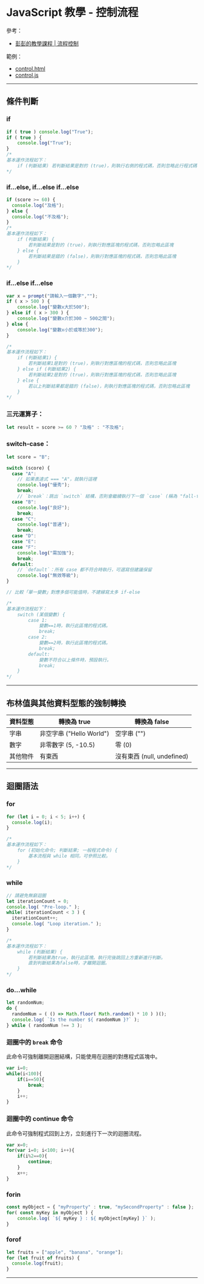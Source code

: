 # JavaScript 教學 - 控制流程

參考：
* [彭彭的教學課程 | 流程控制](https://docs.google.com/presentation/d/17Atsg0gRhYaSaAMT4ztHxdeoGIui_zNj1vTMsMiWrRw/edit?usp=sharing)

範例：
* [control.html](../example/control.html)
* [control.js](../example/control.js)

---


## 條件判斷

### if
```js
if ( true ) console.log("True");
if ( true ) {
    console.log("True");
}
/*
基本運作流程如下：
    if (判斷結果) 若判斷結果是對的 (true)，則執行右側的程式碼，否則忽略此行程式碼
*/
```

### if...else, if...else if...else
```js
if (score >= 60) {
  console.log("及格");
} else {
  console.log("不及格");
}
/*
基本運作流程如下：
    if (判斷結果) {
        若判斷結果是對的 (true)，則執行對應區塊的程式碼，否則忽略此區塊
    } else {
        若判斷結果是錯的 (false)，則執行對應區塊的程式碼，否則忽略此區塊
    }
*/
```

### if...else if...else
```js
var x = prompt("請輸入一個數字","");
if ( x > 500 ) {
	console.log("變數x大於500");
} else if ( x > 300 ) {
	console.log("變數x介於300 ~ 500之間");
} else {
	console.log("變數x小於或等於300");
}

/*
基本運作流程如下：
    if (判斷結果1) {
        若判斷結果1是對的 (true)，則執行對應區塊的程式碼，否則忽略此區塊
    } else if (判斷結果2) {
        若判斷結果2是對的 (true)，則執行對應區塊的程式碼，否則忽略此區塊
    } else {
        若以上判斷結果都是錯的 (false)，則執行對應區塊的程式碼，否則忽略此區塊
    }
*/
```

### 三元運算子：
```js
let result = score >= 60 ? "及格" : "不及格";
```

### switch-case：
```js
let score = "B";

switch (score) {
  case "A":
    // 如果表達式 === "A"，就執行這裡
    console.log("優秀");
    break;
    // `break`：跳出 `switch` 結構，否則會繼續執行下一個 `case` (稱為 "fall-through" 現象)
  case "B":
    console.log("良好");
    break;
  case "C":
    console.log("普通");
    break;
  case "D":
  case "E":
  case "F":
    console.log("需加強");
    break;
  default:
    // `default`：所有 case 都不符合時執行，可選寫但建議保留
    console.log("無效等級");
}

// 比較「單一變數」對應多個可能值時，不建線寫太多 if-else

/*
基本運作流程如下：
    switch (某個變數) {
        case 1: 
            變數==1時，執行此區塊的程式碼。
            break;
        case 2: 
            變數==2時，執行此區塊的程式碼。
            break;
        default: 
            變數不符合以上條件時，預設執行。
            break;
    }
*/
```

---

## 布林值與其他資料型態的強制轉換
| 資料型態 | 轉換為 true | 轉換為 false |
| ------- | ----------- | ----------- |
|  字串    | 非空字串 ("Hello World") | 空字串 ("") |
| 數字     | 非零數字 (5, -10.5)  | 零 (0) |
| 其他物件 | 有東西 | 沒有東西 (null, undefined) |


---

## 迴圈語法
### for
```js
for (let i = 0; i < 5; i++) {
  console.log(i);
}

/*
基本運作流程如下：
    for (初始化命令; 判斷結果; 一般程式命令) {
        基本流程與 while 相同，可參照比較。
    }
*/
```

### while
```js
// 請避免無窮迴圈
let iterationCount = 0;
console.log( "Pre-loop." );
while( iterationCount < 3 ) {
  iterationCount++;
  console.log( "Loop iteration." );
}

/*
基本運作流程如下：
    while (判斷結果) {
        若判斷結果為true，執行此區塊。執行完後跳回上方重新進行判斷。
        直到判斷結果為false時，才離開迴圈。
    }
*/
```

### do...while
```js
let randomNum;
do {
  randomNum = ( () => Math.floor( Math.random() * 10 ) )();
  console.log( `Is the number ${ randomNum }?` );
} while ( randomNum !== 3 );
```

### 迴圈中的 `break` 命令
此命令可強制離開迴圈結構，只能使用在迴圈的對應程式區塊中。
```js
var i=0;
while(i<100){
	if(i==50){
		break;
	}
	i++;
}
```

### 迴圈中的 continue 命令
此命令可強制程式回到上方，立刻進行下一次的迴圈流程。
```js
var x=0;
for(var i=0; i<100; i++){
	if(i%2==0){
		continue;
	}
	x++;
}
```

### forin
```js
const myObject = { "myProperty" : true, "mySecondProperty" : false };
for( const myKey in myObject ) {
    console.log( `${ myKey } : ${ myObject[myKey] }` );
}
```

### forof
```js
let fruits = ["apple", "banana", "orange"];
for (let fruit of fruits) {
  console.log(fruit);
}
```

---
